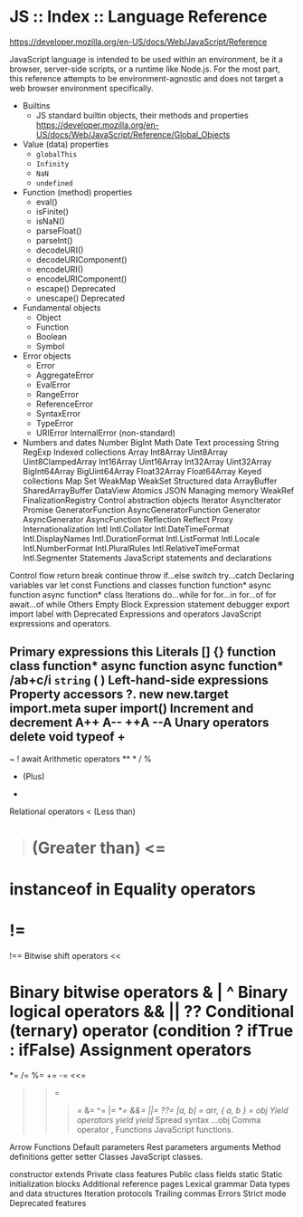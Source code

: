 # JS :: Index :: Language Reference

https://developer.mozilla.org/en-US/docs/Web/JavaScript/Reference

JavaScript language is intended to be used within an environment, be it a browser, server-side scripts, or a runtime like Node.js. For the most part, this reference attempts to be environment-agnostic and does not target a web browser environment specifically.

- Builtins
  - JS standard builtin objects, their methods and properties
    https://developer.mozilla.org/en-US/docs/Web/JavaScript/Reference/Global_Objects
- Value (data) properties
  - `globalThis`
  - `Infinity`
  - `NaN`
  - `undefined`
- Function (method) properties
  - eval()
  - isFinite()
  - isNaN()
  - parseFloat()
  - parseInt()
  - decodeURI()
  - decodeURIComponent()
  - encodeURI()
  - encodeURIComponent()
  - escape() Deprecated
  - unescape() Deprecated
- Fundamental objects
  - Object
  - Function
  - Boolean
  - Symbol
- Error objects
  - Error
  - AggregateError
  - EvalError
  - RangeError
  - ReferenceError
  - SyntaxError
  - TypeError
  - URIError
InternalError (non-standard)
- Numbers and dates
Number
BigInt
Math
Date
Text processing
String
RegExp
Indexed collections
Array
Int8Array
Uint8Array
Uint8ClampedArray
Int16Array
Uint16Array
Int32Array
Uint32Array
BigInt64Array
BigUint64Array
Float32Array
Float64Array
Keyed collections
Map
Set
WeakMap
WeakSet
Structured data
ArrayBuffer
SharedArrayBuffer
DataView
Atomics
JSON
Managing memory
WeakRef
FinalizationRegistry
Control abstraction objects
Iterator
AsyncIterator
Promise
GeneratorFunction
AsyncGeneratorFunction
Generator
AsyncGenerator
AsyncFunction
Reflection
Reflect
Proxy
Internationalization
Intl
Intl.Collator
Intl.DateTimeFormat
Intl.DisplayNames
Intl.DurationFormat
Intl.ListFormat
Intl.Locale
Intl.NumberFormat
Intl.PluralRules
Intl.RelativeTimeFormat
Intl.Segmenter
Statements
JavaScript statements and declarations

Control flow
return
break
continue
throw
if...else
switch
try...catch
Declaring variables
var
let
const
Functions and classes
function
function*
async function
async function*
class
Iterations
do...while
for
for...in
for...of
for await...of
while
Others
Empty
Block
Expression statement
debugger
export
import
label
with Deprecated
Expressions and operators
JavaScript expressions and operators.

Primary expressions
this
Literals
[]
{}
function
class
function*
async function
async function*
/ab+c/i
`string`
( )
Left-hand-side expressions
Property accessors
?.
new
new.target
import.meta
super
import()
Increment and decrement
A++
A--
++A
--A
Unary operators
delete
void
typeof
+
-
~
!
await
Arithmetic operators
**
*
/
%
+ (Plus)
-
Relational operators
< (Less than)
> (Greater than)
<=
>=
instanceof
in
Equality operators
==
!=
===
!==
Bitwise shift operators
<<
>>
>>>
Binary bitwise operators
&
|
^
Binary logical operators
&&
||
??
Conditional (ternary) operator
(condition ? ifTrue : ifFalse)
Assignment operators
=
*=
/=
%=
+=
-=
<<=
>>=
>>>=
&=
^=
|=
**=
&&=
||=
??=
[a, b] = arr, { a, b } = obj
Yield operators
yield
yield*
Spread syntax
...obj
Comma operator
,
Functions
JavaScript functions.

Arrow Functions
Default parameters
Rest parameters
arguments
Method definitions
getter
setter
Classes
JavaScript classes.

constructor
extends
Private class features
Public class fields
static
Static initialization blocks
Additional reference pages
Lexical grammar
Data types and data structures
Iteration protocols
Trailing commas
Errors
Strict mode
Deprecated features
